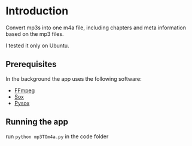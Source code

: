 # Introduction

Convert mp3s into one m4a file, including chapters and meta information based on the mp3 files.

I tested it only on Ubuntu.

## Prerequisites
In the background the app uses the following software:
- [FFmpeg](https://www.ffmpeg.org/)
- [Sox](http://sox.sourceforge.net/sox.html)
- [Pysox](https://github.com/rabitt/pysox)

## Running the app
run `python mp3TOm4a.py` in the code folder
